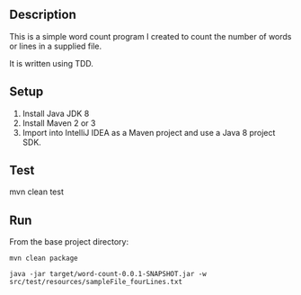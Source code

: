 Description
-----------

This is a simple word count program I created to count the number of words or lines in a supplied file.

It is written using TDD.

Setup
-----

1. Install Java JDK 8
2. Install Maven 2 or 3
3. Import into IntelliJ IDEA as a Maven project and use a Java 8 project SDK.

Test
---

mvn clean test

Run
---

From the base project directory:

    mvn clean package

    java -jar target/word-count-0.0.1-SNAPSHOT.jar -w src/test/resources/sampleFile_fourLines.txt